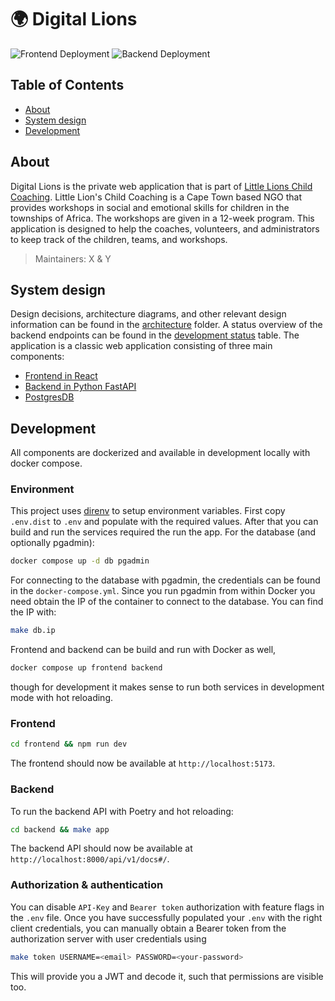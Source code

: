 # :earth_africa: Digital Lions 

![Frontend Deployment](https://github.com/Little-Lions/digital-lions/actions/workflows/backend.yml/badge.svg)
![Backend Deployment](https://github.com/Little-Lions/digital-lions/actions/workflows/frontend.yml/badge.svg)

## Table of Contents
- [About](#about)
- [System design](#system-design)
- [Development](#development)


## About

Digital Lions is the private web application that is part of [Little Lions Child Coaching](https://littlelionschildcoaching.com/). Little Lion's Child Coaching is a Cape Town based NGO that provides workshops in social and emotional skills for children in the townships of Africa. The workshops are given in a 12-week program. This application is designed to help the coaches, volunteers, and administrators to keep track of the children, teams, and workshops. 

  > Maintainers: X & Y


## System design

Design decisions, architecture diagrams, and other relevant design information can be found in the [architecture](architecture) folder. A status overview of the backend endpoints can be found in the [development status](architecture/README.md) table.
The application is a classic web application consisting of three main components:
- [Frontend in React](frontend)
- [Backend in Python FastAPI](backend)
- [PostgresDB](architecture/decisions/00-inital-concept.md)


## Development

All components are dockerized and available in development locally with docker compose. 

### Environment

This project uses [direnv](https://direnv.net/) to setup environment variables. First copy `.env.dist` to `.env` and populate with the required values. After that you can build and run the services required the run the app. For the database (and optionally pgadmin):
```bash
docker compose up -d db pgadmin
```
For connecting to the database with pgadmin, the credentials can be found in the `docker-compose.yml`. Since you run pgadmin from within Docker you need obtain the IP of the container to connect to the database. You can find the IP with:
```bash
make db.ip
```
Frontend and backend can be build and run with Docker as well, 
```bash
docker compose up frontend backend
```
though for development it makes sense to run both services in development mode with hot reloading.

### Frontend
```bash
cd frontend && npm run dev
```
The frontend should now be available at `http://localhost:5173`.

### Backend

To run the backend API with Poetry and hot reloading:
```bash
cd backend && make app
```
The backend API should now be available at `http://localhost:8000/api/v1/docs#/`.

### Authorization & authentication

You can disable `API-Key` and `Bearer token` authorization with feature flags in the `.env` file. Once you have successfully populated your `.env` with the right client credentials, you can manually obtain a Bearer token from the authorization server with user credentials using
```bash
make token USERNAME=<email> PASSWORD=<your-password>
```
This will provide you a JWT and decode it, such that permissions are visible too.
